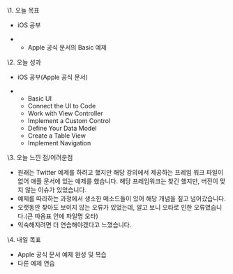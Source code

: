 \1. 오늘 목표

- iOS 공부

- - Apple 공식 문서의 Basic 예제





\2. 오늘 성과

- iOS 공부(Apple 공식 문서)

- - Basic UI
  - Connect the UI to Code
  - Work with View Controller
  - Implement a Custom Control
  - Define Your Data Model
  - Create a Table View
  - Implement Navigation



\3. 오늘 느낀 점/어려운점

- 원래는 Twitter 예제를 하려고 했지만 해당 강의에서 제공하는 프레임 워크 파일이 없어 애플 문서에 있는 예제를 했습니다. 해당 프레임워크는 찾긴 했지만, 버전이 맞지 않는 이슈가 있었습니다.
- 예제를 따라하는 과정에서 생소한 메소드들이 있어 해당 개념을 짚고 넘어갔습니다.
- 오랫동안 찾아도 보이지 않는 오류가 있었는데, 알고 보니 오타로 인한 오류였습니다.(큰 따옴표 안에 파일명 오타)
- 익숙해지려면 더 연습해야겠다고 느꼈습니다.



\4. 내일 목표

- Apple 공식 문서 예제 완성 및 복습
- 다른 예제 연습